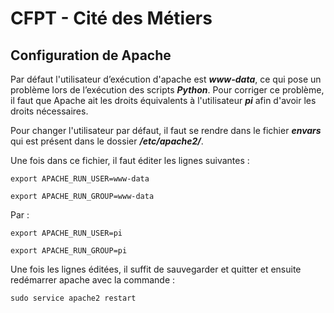# CFPT - Cité des Métiers
## Configuration de Apache
Par défaut l'utilisateur d’exécution d'apache est __*www-data*__, ce qui pose un problème lors de l’exécution des scripts __*Python*__.
Pour corriger ce problème, il faut que Apache ait les droits équivalents à l'utilisateur __*pi*__ afin d'avoir les droits nécessaires.

Pour changer l'utilisateur par défaut, il faut se rendre dans le fichier __*envars*__ qui est présent dans le dossier __*/etc/apache2/*__. 

Une fois dans ce fichier, il faut éditer les lignes suivantes :

`export APACHE_RUN_USER=www-data`

`export APACHE_RUN_GROUP=www-data`

Par :

`export APACHE_RUN_USER=pi`

`export APACHE_RUN_GROUP=pi`

Une fois les lignes éditées, il suffit de sauvegarder et quitter et ensuite redémarrer apache avec la commande : 

`sudo service apache2 restart`
